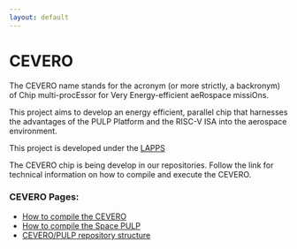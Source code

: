 ```yaml
---
layout: default
---
```


# [](#header-1)CEVERO

The CEVERO name stands for the acronym (or more strictly, a backronym) of Chip multi-procEssor for Very Energy-efficient aeRospace missiOns.

This project aims to develop an energy efficient, parallel chip that harnesses the advantages of the PULP Platform and the RISC-V ISA into the aerospace environment. 

This project is developed under the [LAPPS](https://lapps.imd.ufrn.br/)

The CEVERO chip is being develop in our repositories. Follow the link for technical information on how to compile and execute the CEVERO.

### CEVERO Pages:

*   [How to compile the CEVERO](cevero-compilation)
*   [How to compile the Space PULP](space-pulp-tutorial)
*   [CEVERO/PULP repository structure](repositories)
